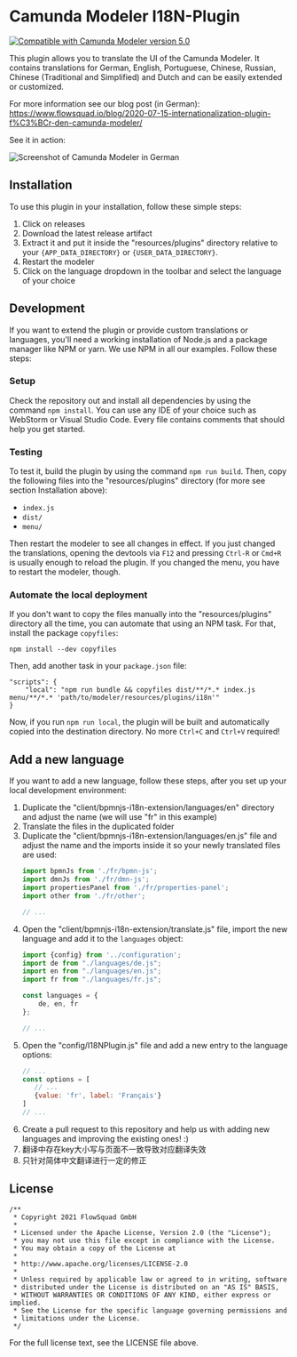 # Camunda Modeler I18N-Plugin
[![Compatible with Camunda Modeler version 5.0](https://img.shields.io/badge/Camunda%20Modeler-5.0+-blue.svg)](https://github.com/camunda/camunda-modeler)

This plugin allows you to translate the UI of the Camunda Modeler. It contains translations for German, English, Portuguese, Chinese, Russian, Chinese (Traditional and Simplified) and Dutch and can be easily extended or customized.

For more information see our blog post (in German): https://www.flowsquad.io/blog/2020-07-15-internationalization-plugin-f%C3%BCr-den-camunda-modeler/ 

See it in action:

![Screenshot of Camunda Modeler in German](./img/screenshot.png)

## Installation

To use this plugin in your installation, follow these simple steps:

1. Click on releases
2. Download the latest release artifact
3. Extract it and put it inside the "resources/plugins" directory relative to your `{APP_DATA_DIRECTORY}` or `{USER_DATA_DIRECTORY}`.
4. Restart the modeler
5. Click on the language dropdown in the toolbar and select the language of your choice

## Development

If you want to extend the plugin or provide custom translations or languages, you'll need a working installation of Node.js and a package manager like NPM or yarn. We use NPM in all our examples. Follow these steps:

### Setup

Check the repository out and install all dependencies by using the command `npm install`. You can use any IDE of your choice such as WebStorm or Visual Studio Code. Every file contains comments that should help you get started.

### Testing

To test it, build the plugin by using the command `npm run build`. Then, copy the following files into the "resources/plugins" directory (for more see section Installation above):

- `index.js`
- `dist/`
- `menu/`

Then restart the modeler to see all changes in effect. If you just changed the translations, opening the devtools via `F12` and pressing `Ctrl-R` or `Cmd+R` is usually enough to reload the plugin. If you changed the menu, you have to restart the modeler, though.

### Automate the local deployment

If you don't want to copy the files manually into the "resources/plugins" directory all the time, you can automate that using an NPM task. For that, install the package `copyfiles`:

`npm install --dev copyfiles`

Then, add another task in your `package.json` file:

```
"scripts": {
    "local": "npm run bundle && copyfiles dist/**/*.* index.js menu/**/*.* 'path/to/modeler/resources/plugins/i18n'"
}
```

Now, if you run `npm run local`, the plugin will be built and automatically copied into the destination directory. No more `Ctrl+C` and `Ctrl+V` required!

## Add a new language

If you want to add a new language, follow these steps, after you set up your local development environment:
 
1. Duplicate the "client/bpmnjs-i18n-extension/languages/en" directory and adjust the name (we will use "fr" in this example)
2. Translate the files in the duplicated folder
3. Duplicate the "client/bpmnjs-i18n-extension/languages/en.js" file and adjust the name and the imports inside it so your newly translated files are used:
    ```javascript
    import bpmnJs from './fr/bpmn-js';
    import dmnJs from './fr/dmn-js';
    import propertiesPanel from './fr/properties-panel';
    import other from './fr/other';
    
    // ...
    ```
4. Open the "client/bpmnjs-i18n-extension/translate.js" file, import the new language and add it to the `languages` object:
   ```javascript
   import {config} from '../configuration';
   import de from "./languages/de.js";
   import en from "./languages/en.js";
   import fr from "./languages/fr.js";
   
   const languages = {
       de, en, fr
   };
   
   // ...
   ```
5. Open the "config/I18NPlugin.js" file and add a new entry to the language options:
   ```javascript
   // ...
   const options = [
      // ...
      {value: 'fr', label: 'Français'}
   ]
   // ...
   ```
6. Create a pull request to this repository and help us with adding new languages and improving the existing ones! :)
7. 翻译中存在key大小写与页面不一致导致对应翻译失效
8. 只针对简体中文翻译进行一定的修正
   
## License

```
/**
 * Copyright 2021 FlowSquad GmbH
 *
 * Licensed under the Apache License, Version 2.0 (the "License");
 * you may not use this file except in compliance with the License.
 * You may obtain a copy of the License at
 *
 * http://www.apache.org/licenses/LICENSE-2.0
 *
 * Unless required by applicable law or agreed to in writing, software
 * distributed under the License is distributed on an "AS IS" BASIS,
 * WITHOUT WARRANTIES OR CONDITIONS OF ANY KIND, either express or implied.
 * See the License for the specific language governing permissions and
 * limitations under the License.
 */
```

For the full license text, see the LICENSE file above.
